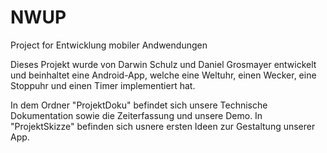 # NWUP
Project for Entwicklung mobiler Andwendungen

Dieses Projekt wurde von Darwin Schulz und Daniel Grosmayer entwickelt und beinhaltet eine Android-App, welche eine Weltuhr, einen Wecker, eine Stoppuhr und einen Timer implementiert hat.

In dem Ordner "ProjektDoku" befindet sich unsere Technische Dokumentation sowie die Zeiterfassung und unsere Demo.
In "ProjektSkizze" befinden sich usnere ersten Ideen zur Gestaltung unserer App.
